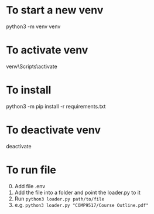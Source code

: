# To start a new venv

python3 -m venv venv

# To activate venv

venv\Scripts\activate

# To install

python3 -m pip install -r requirements.txt

# To deactivate venv

deactivate

# To run file

0. Add file .env
1. Add the file into a folder and point the loader.py to it
2. Run `python3 loader.py path/to/file`
3. e.g. `python3 loader.py "COMP9517/Course Outline.pdf"`
